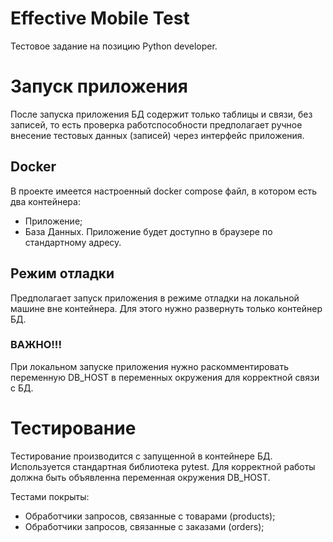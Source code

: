 # Effective Mobile Test
Тестовое задание на позицию Python developer.

# Запуск приложения
После запуска приложения БД содержит только таблицы и связи, без записей, то есть проверка работспособности предполагает ручное внесение тестовых данных (записей) через интерфейс приложения.

## Docker
В проекте имеется настроенный docker compose файл, в котором есть два контейнера:
- Приложение;
- База Данных.
Приложение будет доступно в браузере по стандартному адресу.

## Режим отладки
Предполагает запуск приложения в режиме отладки на локальной машине вне контейнера. Для этого нужно развернуть только контейнер БД.

### ВАЖНО!!!
При локальном запуске приложения нужно раскомментировать переменную DB_HOST в переменных окружения для корректной связи с БД.

# Тестирование
Тестирование производится с запущенной в контейнере БД. Используется стандартная библиотека pytest.
Для корректной работы должна быть объявленна переменная окружения DB_HOST.

Тестами покрыты:
- Обработчики запросов, связанные с товарами (products);
- Обработчики запросов, связанные с заказами (orders);
